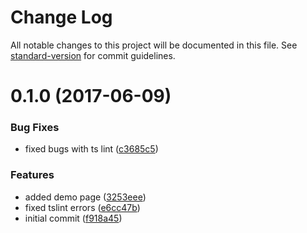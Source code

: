 # Change Log

All notable changes to this project will be documented in this file. See [standard-version](https://github.com/conventional-changelog/standard-version) for commit guidelines.

<a name="0.1.0"></a>
# 0.1.0 (2017-06-09)


### Bug Fixes

* fixed bugs with ts lint ([c3685c5](https://github.com/dzivo/angular-oib-validator/commit/c3685c5))


### Features

* added demo page ([3253eee](https://github.com/dzivo/angular-oib-validator/commit/3253eee))
* fixed tslint errors ([e6cc47b](https://github.com/dzivo/angular-oib-validator/commit/e6cc47b))
* initial commit ([f918a45](https://github.com/dzivo/angular-oib-validator/commit/f918a45))
